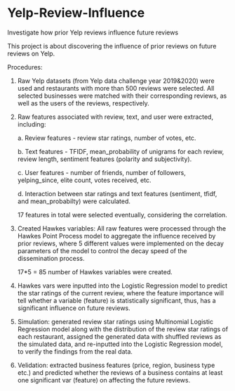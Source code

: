 # Yelp-Review-Influence
Investigate how prior Yelp reviews influence future reviews


This project is about discovering the influence of prior reviews on future reviews on Yelp.


Procedures:


1) Raw Yelp datasets (from Yelp data challenge year 2019&2020) were used and restaurants with more than 500 reviews were selected. All selected businesses were matched with their corresponding reviews, as well as the users of the reviews, respectively.


2) Raw features associated with review, text, and user were extracted, including:

   a. Review features - review star ratings, number of votes, etc.

   b. Text features - TFIDF, mean_probability of unigrams for each review, review length, sentiment features (polarity and subjectivity).

   c. User features - number of friends, number of followers, yelping_since, elite count, votes received, etc.

   d. Interaction between star ratings and text features (sentiment, tfidf, and mean_probabilty) were calculated.

   17 features in total were selected eventually, considering the correlation.


3. Created Hawkes variables: All raw features were processed through the Hawkes Point Process model to aggregate the influence received by prior reviews, where 5 different values were implemented on the decay parameters of the model to control the decay speed of the dissemination process.

   17*5 = 85 number of Hawkes variables were created.


4. Hawkes vars were inputted into the Logistic Regression model to predict the star ratings of the current review, where the feature importance will tell whether a variable (feature) is statistically significant, thus, has a significant influence on future reviews.


5. Simulation: generated review star ratings using Multinomial Logistic Regression model along with the distribution of the review star ratings of each restaurant, assigned the generated data with shuffled reviews as the simulated data, and re-inputted into the Logistic Regression model, to verify the findings from the real data.


6. Velidation: extracted business features (price, region, business type etc.) and predicted whether the reviews of a business contains at least one significant var (feature) on affecting the future reviews.
